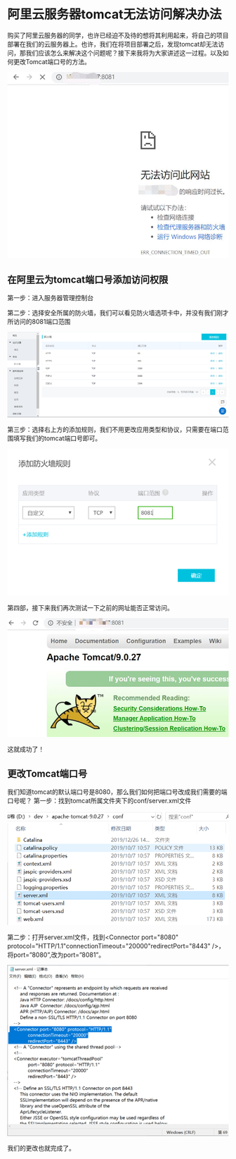 # 阿里云服务器tomcat无法访问解决办法

购买了阿里云服务器的同学，也许已经迫不及待的想将其利用起来，将自己的项目部署在我们的云服务器上。也许，我们在将项目部署之后，发现tomcat却无法访问，那我们应该怎么来解决这个问题呢？接下来我将为大家讲述这一过程。以及如何更改Tomcat端口号的方法。

 ![](assets/20200210-01-王宇-1.png)

## 在阿里云为tomcat端口号添加访问权限

第一步：进入服务器管理控制台

第二步：选择安全所属的防火墙，我们可以看见防火墙选项卡中，并没有我们刚才所访问的8081端口范围

 ![](assets/20200210-01-王宇-2.png)

第三步：选择右上方的添加规则，我们不用更改应用类型和协议，只需要在端口范围填写我们的tomcat端口号即可。

 ![](assets/20200210-01-王宇-3.png)

第四部，接下来我们再次测试一下之前的网址能否正常访问。

 ![](assets/20200210-01-王宇-4.png)

这就成功了！
## 更改Tomcat端口号

我们知道tomcat的默认端口号是8080，那么我们如何把端口号改成我们需要的端口号呢？
第一步：找到tomcat所属文件夹下的conf/server.xml文件

 ![](assets/20200210-01-王宇-5.png)

第二步：打开server.xml文件，找到<Connector port="8080" protocol="HTTP/1.1"connectionTimeout="20000"redirectPort="8443" />，
将port=”8080”,改为port=”8081”。

 ![](assets/20200210-01-王宇-6.png)

我们的更改也就完成了。
